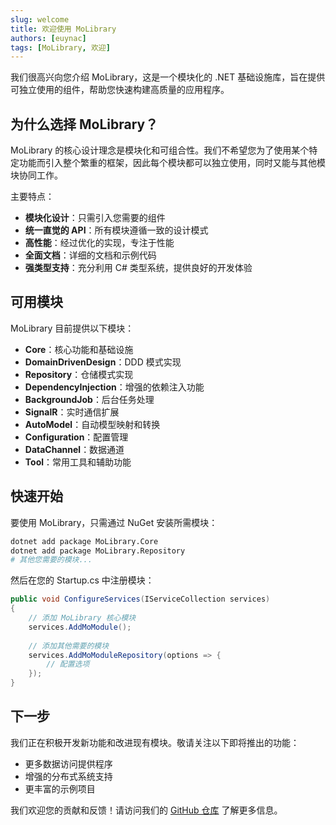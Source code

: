 ```yaml
---
slug: welcome
title: 欢迎使用 MoLibrary
authors: [euynac]
tags: [MoLibrary, 欢迎]
---
```


我们很高兴向您介绍 MoLibrary，这是一个模块化的 .NET 基础设施库，旨在提供可独立使用的组件，帮助您快速构建高质量的应用程序。

## 为什么选择 MoLibrary？

MoLibrary 的核心设计理念是模块化和可组合性。我们不希望您为了使用某个特定功能而引入整个繁重的框架，因此每个模块都可以独立使用，同时又能与其他模块协同工作。

主要特点：

- **模块化设计**：只需引入您需要的组件
- **统一直觉的 API**：所有模块遵循一致的设计模式
- **高性能**：经过优化的实现，专注于性能
- **全面文档**：详细的文档和示例代码
- **强类型支持**：充分利用 C# 类型系统，提供良好的开发体验

## 可用模块

MoLibrary 目前提供以下模块：

- **Core**：核心功能和基础设施
- **DomainDrivenDesign**：DDD 模式实现
- **Repository**：仓储模式实现
- **DependencyInjection**：增强的依赖注入功能
- **BackgroundJob**：后台任务处理
- **SignalR**：实时通信扩展
- **AutoModel**：自动模型映射和转换
- **Configuration**：配置管理
- **DataChannel**：数据通道
- **Tool**：常用工具和辅助功能

## 快速开始

要使用 MoLibrary，只需通过 NuGet 安装所需模块：

```bash
dotnet add package MoLibrary.Core
dotnet add package MoLibrary.Repository
# 其他您需要的模块...
```

然后在您的 Startup.cs 中注册模块：

```csharp
public void ConfigureServices(IServiceCollection services)
{
    // 添加 MoLibrary 核心模块
    services.AddMoModule();
    
    // 添加其他需要的模块
    services.AddMoModuleRepository(options => {
        // 配置选项
    });
}
```

## 下一步

我们正在积极开发新功能和改进现有模块。敬请关注以下即将推出的功能：

- 更多数据访问提供程序
- 增强的分布式系统支持
- 更丰富的示例项目

我们欢迎您的贡献和反馈！请访问我们的 [GitHub 仓库](https://github.com/Euynac/MoLibrary) 了解更多信息。 